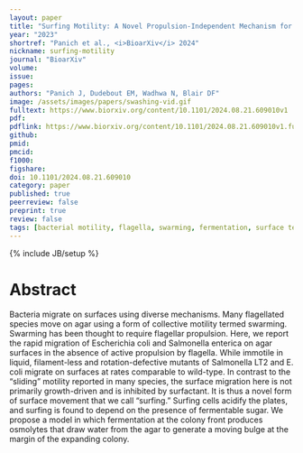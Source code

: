 ```yaml
---
layout: paper
title: "Surfing Motility: A Novel Propulsion-Independent Mechanism for Surface Migration in <i>Salmonella</i> and <i>E. coli</i>"
year: "2023"
shortref: "Panich et al., <i>BioarXiv</i> 2024"
nickname: surfing-motility
journal: "BioarXiv"
volume:
issue:
pages:
authors: "Panich J, Dudebout EM, Wadhwa N, Blair DF"
image: /assets/images/papers/swashing-vid.gif 
fulltext: https://www.biorxiv.org/content/10.1101/2024.08.21.609010v1
pdf:
pdflink: https://www.biorxiv.org/content/10.1101/2024.08.21.609010v1.full.pdf
github:
pmid:
pmcid:
f1000:
figshare:
doi: 10.1101/2024.08.21.609010
category: paper
published: true
peerreview: false
preprint: true
review: false
tags: [bacterial motility, flagella, swarming, fermentation, surface tension]
---
```


{% include JB/setup %}

# Abstract

Bacteria migrate on surfaces using diverse mechanisms. Many flagellated species move on agar using a form of collective motility termed swarming. Swarming has been thought to require flagellar propulsion. Here, we report the rapid migration of Escherichia coli and Salmonella enterica on agar surfaces in the absence of active propulsion by flagella. While immotile in liquid, filament-less and rotation-defective mutants of Salmonella LT2 and E. coli migrate on surfaces at rates comparable to wild-type. In contrast to the “sliding” motility reported in many species, the surface migration here is not primarily growth-driven and is inhibited by surfactant. It is thus a novel form of surface movement that we call “surfing.” Surfing cells acidify the plates, and surfing is found to depend on the presence of fermentable sugar. We propose a model in which fermentation at the colony front produces osmolytes that draw water from the agar to generate a moving bulge at the margin of the expanding colony.
